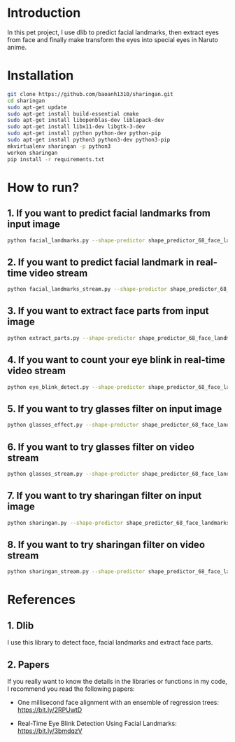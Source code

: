 # Introduction

In this pet project, I use dlib to predict facial landmarks, then extract eyes from face and finally make transform the eyes into special eyes in Naruto anime.

# Installation

```bash
git clone https://github.com/baoanh1310/sharingan.git
cd sharingan
sudo apt-get update
sudo apt-get install build-essential cmake
sudo apt-get install libopenblas-dev liblapack-dev 
sudo apt-get install libx11-dev libgtk-3-dev
sudo apt-get install python python-dev python-pip
sudo apt-get install python3 python3-dev python3-pip
mkvirtualenv sharingan -p python3
workon sharingan
pip install -r requirements.txt
```

# How to run?

## 1. If you want to predict facial landmarks from input image
```bash
python facial_landmarks.py --shape-predictor shape_predictor_68_face_landmarks.dat --image images/sample.jpg
```

## 2. If you want to predict facial landmark in real-time video stream
```bash
python facial_landmarks_stream.py --shape-predictor shape_predictor_68_face_landmarks.dat
```

## 3. If you want to extract face parts from input image
```bash
python extract_parts.py --shape-predictor shape_predictor_68_face_landmarks.dat --image images/elon.jpg
```

## 4. If you want to count your eye blink in real-time video stream
```bash
python eye_blink_detect.py --shape-predictor shape_predictor_68_face_landmarks.dat
```

## 5. If you want to try glasses filter on input image
```bash
python glasses_effect.py --shape-predictor shape_predictor_68_face_landmarks.dat --image images/elon.jpg --glass images/glasses.png
```

## 6. If you want to try glasses filter on video stream
```bash
python glasses_stream.py --shape-predictor shape_predictor_68_face_landmarks.dat --glass images/glasses.png
```

## 7. If you want to try sharingan filter on input image
```bash
python sharingan.py --shape-predictor shape_predictor_68_face_landmarks.dat --image images/elon.jpg --eye images/sharingan.png
```

## 8. If you want to try sharingan filter on video stream
```bash
python sharingan_stream.py --shape-predictor shape_predictor_68_face_landmarks.dat --eye images/sharingan.png
```

# References

## 1. Dlib

I use this library to detect face, facial landmarks and extract face parts.

## 2. Papers

If you really want to know the details in the libraries or functions in my code, I recommend you read the following papers:

- One millisecond face alignment with an ensemble of regression trees: https://bit.ly/2RPUwtD

- Real-Time Eye Blink Detection Using Facial Landmarks: https://bit.ly/3bmdqzV
